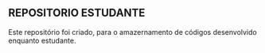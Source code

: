 ## REPOSITORIO ESTUDANTE

Este repositório foi criado, para o amazernamento de códigos desenvolvido enquanto estudante.
